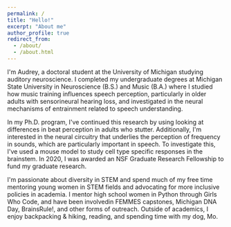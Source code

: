 ```yaml
---
permalink: /
title: "Hello!"
excerpt: "About me"
author_profile: true
redirect_from: 
  - /about/
  - /about.html
---
```


I'm Audrey, a doctoral student at the University of Michigan studying auditory neuroscience. I completed my undergraduate degrees at Michigan State University in Neuroscience (B.S.) and Music (B.A.) where I studied how music training influences speech perception, particularly in older adults with sensorineural hearing loss, and investigated in the neural mechanisms of entrainment related to speech understanding. 

In my Ph.D. program, I've continued this research by using looking at differences in beat perception in adults who stutter. Additionally, I'm interested in the neural circuitry that underlies the perception of frequency in sounds, which are particularly important in speech. To investigate this, I've used a mouse model to study cell type specific responses in the brainstem. In 2020, I was awarded an NSF Graduate Research Fellowship to fund my graduate research. 

I'm passionate about diversity in STEM and spend much of my free time mentoring young women in STEM fields and advocating for more inclusive policies in academia. I mentor high school women in Python through Girls Who Code, and have been involvedin FEMMES capstones, Michigan DNA Day, BrainsRule!, and other forms of outreach. Outside of academics, I enjoy backpacking & hiking, reading, and spending time with my dog, Mo. 
